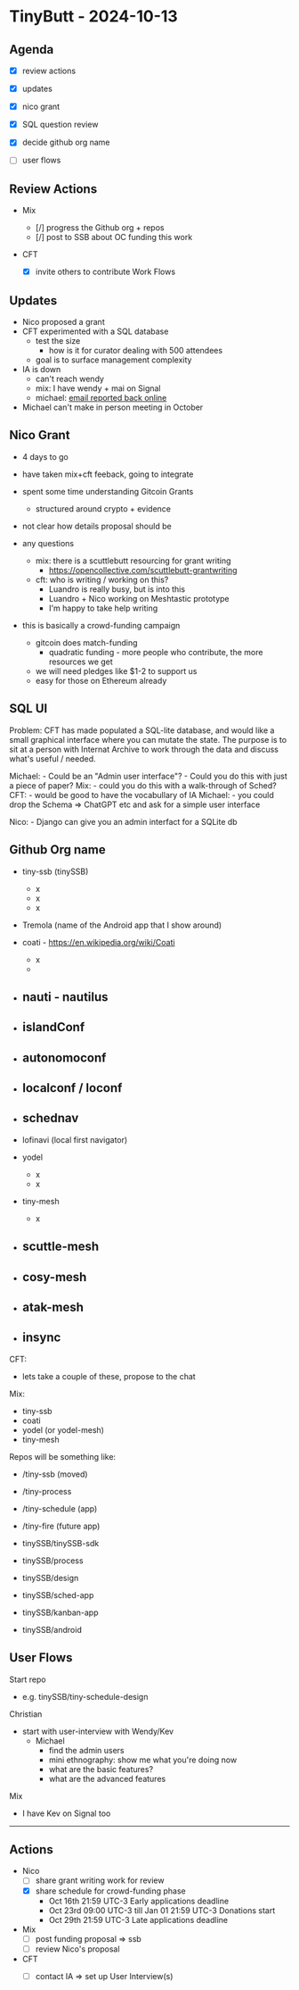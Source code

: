 # TinyButt - 2024-10-13

## Agenda

- [x] review actions
- [x] updates
- [x] nico grant
- [x] SQL question review
- [x] decide github org name
- [ ] user flows



## Review Actions

- Mix
   - [/] progress the Github org + repos
   - [/] post to SSB about OC funding this work

- CFT
   - [x] invite others to contribute Work Flows


## Updates

- Nico proposed a grant
- CFT experimented with a SQL database
    - test the size 
        - how is it for curator dealing with 500 attendees
    - goal is to surface management complexity
- IA is down
    - can't reach wendy
    - mix: I have wendy + mai on Signal
    - michael: [email reported back online](https://x.com/internetarchive/status/1845347779104604641)
- Michael can't make in person meeting in October


## Nico Grant

- 4 days to go
- have taken mix+cft feeback, going to integrate
- spent some time understanding Gitcoin Grants
    - structured around crypto + evidence
- not clear how details proposal should be

- any questions
    - mix: there is a scuttlebutt resourcing for grant writing
        - https://opencollective.com/scuttlebutt-grantwriting
    - cft: who is writing / working on this?
        - Luandro is really busy, but is into this
        - Luandro + Nico working on Meshtastic prototype
        - I'm happy to take help writing 

- this is basically a crowd-funding campaign
    - gitcoin does match-funding
        - quadratic funding - more people who contribute, the more resources we get
    - we will need pledges like $1-2 to support us
    - easy for those on Ethereum already

## SQL UI

Problem: CFT has made populated a SQL-lite database, and would like a small graphical interface where you can mutate the state. The purpose is to sit at a person with Internat Archive to work through the data and discuss what's useful / needed.


Michael:
    - Could be an "Admin user interface"?
    - Could you do this with just a piece of paper?
Mix:
    - could you do this with a walk-through of Sched?
CFT:
    - would be good to have the vocabullary of IA
Michael:
    - you could drop the Schema => ChatGPT etc and ask for a simple user interface

Nico:
    - Django can give you an admin interfact for a SQLite db
    
## Github Org name

- tiny-ssb (tinySSB)
    - x
    - x
    - x
- Tremola (name of the Android app that I show around)
- coati - https://en.wikipedia.org/wiki/Coati
    - x
    - 
- nauti - nautilus
    - 
- islandConf
    - 
- autonomoconf
    - 
- localconf / loconf
    - 
- schednav
    - 
- lofinavi (local first navigator)

- yodel
    - x
    - x
- tiny-mesh
    - x
- scuttle-mesh
    - 
- cosy-mesh
    - 
- atak-mesh
    - 
- insync 
    - 

CFT:
- lets take a couple of these, propose to the chat

Mix:
- tiny-ssb
- coati
- yodel (or yodel-mesh)
- tiny-mesh

Repos will be something like:
- <org-name>/tiny-ssb (moved)
- <org-name>/tiny-process
- <org-name>/tiny-schedule (app)
- <org-name>/tiny-fire (future app)



- tinySSB/tinySSB-sdk
- tinySSB/process
- tinySSB/design
- tinySSB/sched-app
- tinySSB/kanban-app
- tinySSB/android

## User Flows

Start repo
- e.g. tinySSB/tiny-schedule-design


Christian
- start with user-interview with Wendy/Kev
    - Michael
        - find the admin users
        - mini ethnography: show me what you're doing now
        - what are the basic features?
        - what are the advanced features

Mix
- I have Kev on Signal too

---

## Actions

- Nico
    - [ ] share grant writing work for review
    - [x] share schedule for crowd-funding phase
      - Oct 16th 21:59 UTC-3 Early applications deadline
      - Oct 23rd 09:00 UTC-3 till Jan 01 21:59 UTC-3 Donations start
      - Oct 29th 21:59 UTC-3 Late applications deadline

- Mix
    - [ ] post funding proposal => ssb
    - [ ] review Nico's proposal

- CFT
    - [ ] contact IA => set up User Interview(s)

